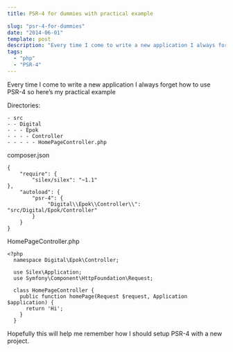 ```yaml
---
title: PSR-4 for dummies with practical example

slug: "psr-4-for-dummies"
date: "2014-06-01"
template: post
description: "Every time I come to write a new application I always forget how to use PSR-4 so here’s my practical example"
tags:
  - "php"
  - "PSR-4"
---
```

Every time I come to write a new application I always forget how to use PSR-4 so here’s my practical example

Directories:

    - src
    - - Digital
    - - - Epok
    - - - - Controller
    - - - - - HomePageController.php

composer.json

    {
        "require": {
            "silex/silex": "~1.1"
    },
        "autoload": {
            "psr-4": {
                 "Digital\\Epok\\Controller\\": "src/Digital/Epok/Controller"
            }
        }
    }


HomePageController.php

    <?php
      namespace Digital\Epok\Controller;

      use Silex\Application;
      use Symfony\Component\HttpFoundation\Request;

      class HomePageController {
        public function homePage(Request $request, Application $application) {
          return 'Hi';
        }
      }


Hopefully this will help me remember how I should setup PSR-4 with a new project.
